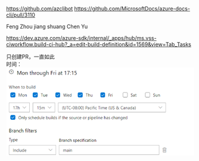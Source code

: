 https://github.com/azclibot
https://github.com/MicrosoftDocs/azure-docs-cli/pull/3110

Feng Zhou
jiang shuang
Chen Yu

https://dev.azure.com/azure-sdk/internal/_apps/hub/ms.vss-ciworkflow.build-ci-hub?_a=edit-build-definition&id=1569&view=Tab_Tasks

只创建PR，一直如此  
时间：  
![img.png](img.png)